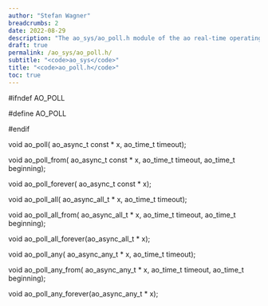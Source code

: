 ```yaml
---
author: "Stefan Wagner"
breadcrumbs: 2
date: 2022-08-29
description: "The ao_sys/ao_poll.h module of the ao real-time operating system."
draft: true
permalink: /ao_sys/ao_poll.h/ 
subtitle: "<code>ao_sys</code>"
title: "<code>ao_poll.h</code>"
toc: true
---
```


#ifndef AO_POLL

#define AO_POLL

#endif

void    ao_poll(            ao_async_t const * x, ao_time_t timeout);

void    ao_poll_from(       ao_async_t const * x, ao_time_t timeout, ao_time_t beginning);

void    ao_poll_forever(    ao_async_t const * x);

void    ao_poll_all(        ao_async_all_t   * x, ao_time_t timeout);

void    ao_poll_all_from(   ao_async_all_t   * x, ao_time_t timeout, ao_time_t beginning);

void    ao_poll_all_forever(ao_async_all_t   * x);

void    ao_poll_any(        ao_async_any_t   * x, ao_time_t timeout);

void    ao_poll_any_from(   ao_async_any_t   * x, ao_time_t timeout, ao_time_t beginning);

void    ao_poll_any_forever(ao_async_any_t   * x);

